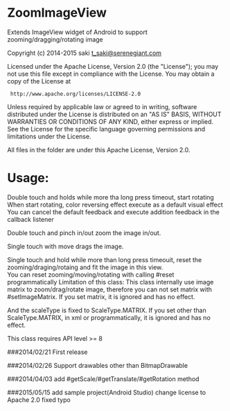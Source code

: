 ZoomImageView
=============

Extends ImageView widget of Android to support zooming/dragging/rotating image

Copyright (c) 2014-2015 saki t_saki@serenegiant.com

 Licensed under the Apache License, Version 2.0 (the "License");
 you may not use this file except in compliance with the License.
 You may obtain a copy of the License at

     http://www.apache.org/licenses/LICENSE-2.0

 Unless required by applicable law or agreed to in writing, software
 distributed under the License is distributed on an "AS IS" BASIS,
 WITHOUT WARRANTIES OR CONDITIONS OF ANY KIND, either express or implied.
 See the License for the specific language governing permissions and
 limitations under the License.

All files in the folder are under this Apache License, Version 2.0.

 Usage:
=============

 Double touch and holds while more tha long press timeout, start rotating</br>
 When start rotating, color reversing effect execute as a default visual effect</br>
 You can cancel the default feedback and execute addition feedback in the callback listener</br>
  
 Double touch and pinch in/out zoom the image in/out.
  
 Single touch with move drags the image.
  
 Single touch and hold while more than long press timeouit, reset the zooming/draging/rotaing
 and fit the image in this view.</br>
 You can reset zooming/moving/rotating with calling #reset programmatically
 Limitation of this class:
 This class internally use image matrix to zoom/drag/rotate image,
 therefore you can not set matrix with #setImageMatrix.
 If you set matrix, it is ignored and has no effect.
 
 And the scaleType is fixed to ScaleType.MATRIX. If you set other than ScaleType.MATRIX,
 in xml or programmatically, it is ignored and has no effect.
 
 This class requires API level >= 8

###2014/02/21
First release

###2014/02/26
Support drawables other than BitmapDrawable

###2014/04/03
add #getScale/#getTranslate/#getRotation method

###2015/05/15
add sample project(Android Studio)
change license to Apache 2.0
fixed typo



